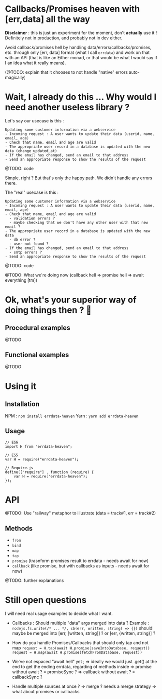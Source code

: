 # Callbacks/Promises heaven with [err,data] all the way

**Disclaimer** : this is just an experiment for the moment, don't **actually** use it ! Definitely not in production, and probably not in dev either.

Avoid callback/promises hell by handling data/errors/callbacks/promises, etc.
through only [err, data] format (what I call `errdata`) and work on that with an API (that is like an Either monad, or that would be what I would say if I an idea what it really means).

(@TODO: explain that it chooses to not handle "native" errors auto-magically)

# Wait, I already do this ... Why would I need another useless library ?

Let's say our usecase is this :

```
Updating some customer information via a webservice
- Incoming request : A user wants to update their data (userid, name, email, age)
- Check that name, email and age are valid
- The appropriate user record in a database is updated with the new data (change updated_at)
- If the email has changed, send an email to that address
- Send an appropriate response to show the results of the request
```

@TODO: code

Simple, right ? But that's only the happy path. We didn't handle any errors there.

The "real" usecase is this :

```
Updating some customer information via a webservice
- Incoming request : A user wants to update their data (userid, name, email, age)
- Check that name, email and age are valid
  - validation errors ?
  - maybe checking that we don't have any other user with that new email ?
- The appropriate user record in a database is updated with the new data
  - db error ?
  - user not found ?
- If the email has changed, send an email to that address
  - smtp errors ?
- Send an appropriate response to show the results of the request
```

@TODO: code

@TODO: What we're doing now (callback hell => promise hell => await everything [tm])

# Ok, what's your superior way of doing things then ? :thinking:

## Procedural examples

@TODO

## Functional examples

@TODO

# Using it

## Installation

NPM  : `npm install errdata-heaven`
Yarn : `yarn add errdata-heaven`

## Usage

```
// ES6
import H from "errdata-heaven";
```

```
// ES5
var H = require("errdata-heaven");
```

```
// Require.js
define(["require"] , function (require) {
    var H = require("errdata-heaven");
});
```

# API

@TODO: Use "railway" metaphor to illustrate (data = track#1, err = track#2)

## Methods

- `from`
- `bind`
- `map`
- `tap`
- `promise`  (trasnform promises result to errdata - needs await for now)
- `callback` (like promise, but with callbacks as inputs - needs await for now)

@TODO: further explanations

# Still open questions

I will need real usage examples to decide what I want.

- Callbacks :  Should multiple "data" args merged into data ?
Example : `nodejs.fs.write(/* ... */, cb(err, written, string) => {})`
should maybe be merged into [err, [written, string]] ? or [err, {written, string}] ?

- How do you handle Promises/Callbacks that should only tap and not map
`request = H.tap(await H.promise(saveIntoDatabase, request))`
`request = H.map(await H.promise(fetchFromDatabase, request))`

- We've not espaced "await hell" yet ;
=> ideally we would just .get() at the end to get the ending errdata, regarding of methods inside
=> promise without await ? = promiseSync ?
=> callback without await ? = callbackSync ?

- Handle multiple sources at once ?
=> merge ? needs a merge strategy
=> what about promises or callbacks
